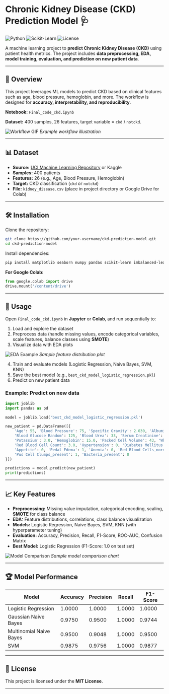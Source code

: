 # Chronic Kidney Disease (CKD) Prediction Model 🩺

![Python](https://img.shields.io/badge/Python-3.10+-blue) ![Scikit-Learn](https://img.shields.io/badge/Scikit--Learn-0.24-green) ![License](https://img.shields.io/badge/License-MIT-orange)

A machine learning project to **predict Chronic Kidney Disease (CKD)** using patient health metrics. The project includes **data preprocessing, EDA, model training, evaluation, and prediction on new patient data**.

---

## 🚀 Overview

This project leverages ML models to predict CKD based on clinical features such as age, blood pressure, hemoglobin, and more. The workflow is designed for **accuracy, interpretability, and reproducibility**.

**Notebook:** `Final_code_ckd.ipynb`

**Dataset:** 400 samples, 26 features, target variable = `ckd` / `notckd`.

![Workflow GIF](https://user-images.githubusercontent.com/your-username/workflow.gif)
*Example workflow illustration*

---

## 📊 Dataset

* **Source:** [UCI Machine Learning Repository](https://archive.ics.uci.edu/ml/datasets/chronic_kidney_disease) or Kaggle
* **Samples:** 400 patients
* **Features:** 26 (e.g., Age, Blood Pressure, Hemoglobin)
* **Target:** CKD classification (`ckd` or `notckd`)
* **File:** `kidney_disease.csv` (place in project directory or Google Drive for Colab)

---

## 🛠️ Installation

Clone the repository:

```bash
git clone https://github.com/your-username/ckd-prediction-model.git
cd ckd-prediction-model
```

Install dependencies:

```bash
pip install matplotlib seaborn numpy pandas scikit-learn imbalanced-learn joblib
```

**For Google Colab:**

```python
from google.colab import drive
drive.mount('/content/drive')
```

---

## 🧩 Usage

Open `Final_code_ckd.ipynb` in **Jupyter** or **Colab**, and run sequentially to:

1. Load and explore the dataset
2. Preprocess data (handle missing values, encode categorical variables, scale features, balance classes using **SMOTE**)
3. Visualize data with EDA plots

![EDA Example](https://user-images.githubusercontent.com/your-username/eda_plot.png)
*Sample feature distribution plot*

4. Train and evaluate models (Logistic Regression, Naive Bayes, SVM, KNN)
5. Save the best model (e.g., `best_ckd_model_logistic_regression.pkl`)
6. Predict on new patient data

### Example: Predict on new data

```python
import joblib
import pandas as pd

model = joblib.load('best_ckd_model_logistic_regression.pkl')

new_patient = pd.DataFrame([{
    'Age': 55, 'Blood Pressure': 75, 'Specific Gravity': 2.030, 'Albumin': 0, 'Sugar': 1,
    'Blood Glucose Random': 125, 'Blood Urea': 33, 'Serum Creatinine': 0.3, 'Sodium': 140,
    'Potassium': 3.0, 'Hemoglobin': 15.0, 'Packed Cell Volume': 43, 'White Blood Cell Count': 3550,
    'Red Blood Cell Count': 3.0, 'Hypertension': 0, 'Diabetes Mellitus': 0, 'Coronary Artery Disease': 1,
    'Appetite': 0, 'Pedal Edema': 1, 'Anemia': 0, 'Red Blood Cells_normal': 0, 'Pus Cell_normal': 0,
    'Pus Cell Clumps_present': 1, 'Bacteria_present': 0
}])

predictions = model.predict(new_patient)
print(predictions)
```

---

## 📈 Key Features

* **Preprocessing:** Missing value imputation, categorical encoding, scaling, **SMOTE** for class balance
* **EDA:** Feature distributions, correlations, class balance visualization
* **Models:** Logistic Regression, Naive Bayes, SVM, KNN (with hyperparameter tuning)
* **Evaluation:** Accuracy, Precision, Recall, F1-Score, ROC-AUC, Confusion Matrix
* **Best Model:** Logistic Regression (F1-Score: 1.0 on test set)

![Model Comparison](https://user-images.githubusercontent.com/your-username/model_comparison.png)
*Sample model comparison chart*

---

## 🏆 Model Performance

| Model                   | Accuracy | Precision | Recall | F1-Score |
| ----------------------- | -------- | --------- | ------ | -------- |
| Logistic Regression     | 1.0000   | 1.0000    | 1.0000 | 1.0000   |
| Gaussian Naive Bayes    | 0.9750   | 0.9500    | 1.0000 | 0.9744   |
| Multinomial Naive Bayes | 0.9500   | 0.9048    | 1.0000 | 0.9500   |
| SVM                     | 0.9875   | 0.9756    | 1.0000 | 0.9877   |

---

## 📄 License

This project is licensed under the **MIT License**.

---

 

 




